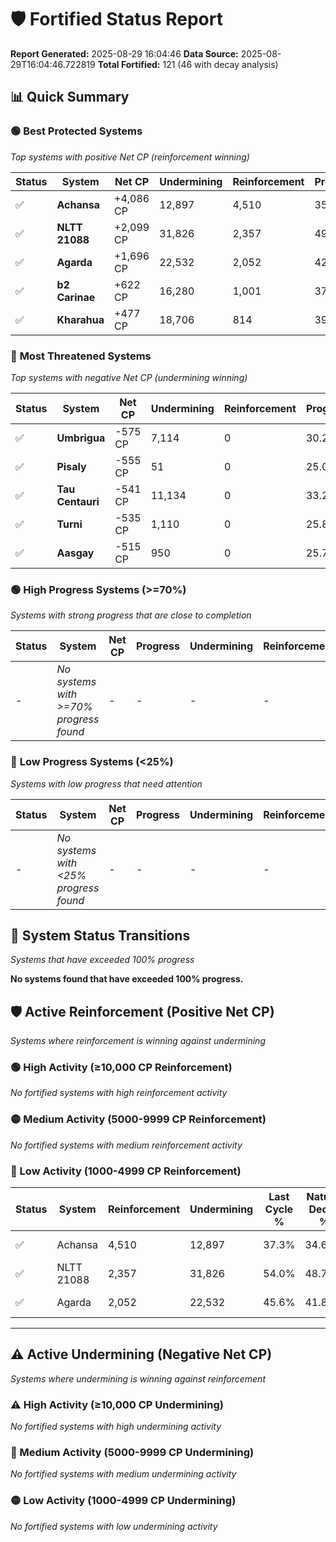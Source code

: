 # 🛡️ Fortified Status Report

**Report Generated:** 2025-08-29 16:04:46
**Data Source:** 2025-08-29T16:04:46.722819
**Total Fortified:** 121 (46 with decay analysis)

## 📊 Quick Summary

### 🟢 **Best Protected Systems**
*Top systems with positive Net CP (reinforcement winning)*

| Status | System | Net CP | Undermining | Reinforcement | Progress |
|--------|--------|--------|-------------|---------------|----------|
| ✅ | **Achansa** | +4,086 CP | 12,897 | 4,510 | 35.3% |
| ✅ | **NLTT 21088** | +2,099 CP | 31,826 | 2,357 | 49.1% |
| ✅ | **Agarda** | +1,696 CP | 22,532 | 2,052 | 42.1% |
| ✅ | **b2 Carinae** | +622 CP | 16,280 | 1,001 | 37.3% |
| ✅ | **Kharahua** | +477 CP | 18,706 | 814 | 39.1% |

### 🔴 **Most Threatened Systems**
*Top systems with negative Net CP (undermining winning)*

| Status | System | Net CP | Undermining | Reinforcement | Progress |
|--------|--------|--------|-------------|---------------|----------|
| ✅ | **Umbrigua** | -575 CP | 7,114 | 0 | 30.2% |
| ✅ | **Pisaly** | -555 CP | 51 | 0 | 25.0% |
| ✅ | **Tau Centauri** | -541 CP | 11,134 | 0 | 33.2% |
| ✅ | **Turni** | -535 CP | 1,110 | 0 | 25.8% |
| ✅ | **Aasgay** | -515 CP | 950 | 0 | 25.7% |

### 🟢 **High Progress Systems (>=70%)**
*Systems with strong progress that are close to completion*

| Status | System | Net CP | Progress | Undermining | Reinforcement |
|--------|--------|--------|----------|-------------|---------------|
| - | *No systems with >=70% progress found* | - | - | - | - |

### 🔴 **Low Progress Systems (<25%)**
*Systems with low progress that need attention*

| Status | System | Net CP | Progress | Undermining | Reinforcement |
|--------|--------|--------|----------|-------------|---------------|
| - | *No systems with <25% progress found* | - | - | - | - |
## 🔄 System Status Transitions
*Systems that have exceeded 100% progress*

**No systems found that have exceeded 100% progress.**

## 🛡️ Active Reinforcement (Positive Net CP)
*Systems where reinforcement is winning against undermining*

### 🟢 High Activity (≥10,000 CP Reinforcement)

*No fortified systems with high reinforcement activity*

### 🟡 Medium Activity (5000-9999 CP Reinforcement)

*No fortified systems with medium reinforcement activity*

### 🔴 Low Activity (1000-4999 CP Reinforcement)

| Status | System | Reinforcement | Undermining | Last Cycle % | Natural Decay % | Current Progress % | Current CP | Net CP | Activity |
|--------|--------|---------------|-------------|--------------|-----------------|-------------------|------------|--------|----------|
| ✅ | Achansa | 4,510 | 12,897 | 37.3% | 34.67% | 35.3% | 229,450 | +4,086 | 🔵 Low Reinforcement |
| ✅ | NLTT 21088 | 2,357 | 31,826 | 54.0% | 48.78% | 49.1% | 319,150 | +2,099 | 🔵 Low Reinforcement |
| ✅ | Agarda | 2,052 | 22,532 | 45.6% | 41.84% | 42.1% | 273,650 | +1,696 | 🔵 Low Reinforcement |


---

## ⚠️ Active Undermining (Negative Net CP)
*Systems where undermining is winning against reinforcement*

### ⚠️ High Activity (≥10,000 CP Undermining)

*No fortified systems with high undermining activity*

### 🔶 Medium Activity (5000-9999 CP Undermining)

*No fortified systems with medium undermining activity*

### 🟡 Low Activity (1000-4999 CP Undermining)

*No fortified systems with low undermining activity*
